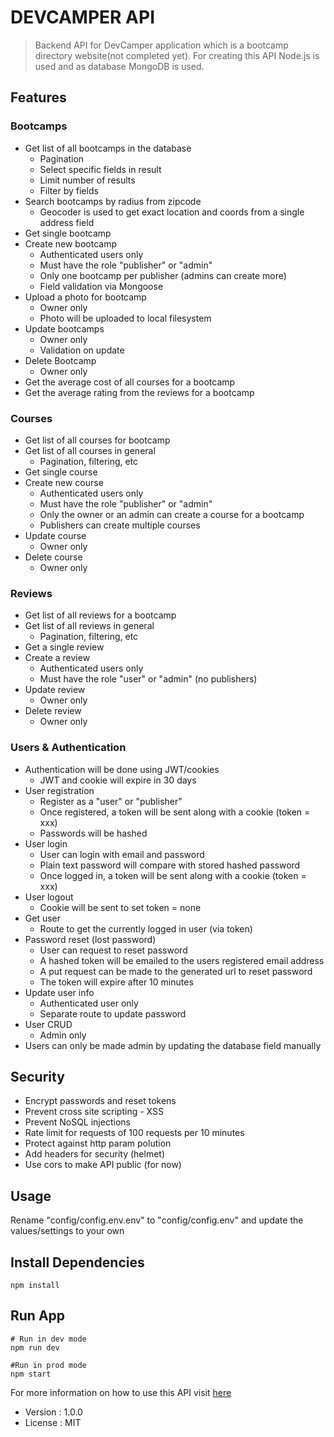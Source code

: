 # DEVCAMPER API

> Backend API for DevCamper application which is a
bootcamp directory website(not completed yet). For creating this API Node.js is used and as database MongoDB is used. 

## Features

 ### Bootcamps
- Get list of all bootcamps in the database
   * Pagination
   * Select specific fields in result
   * Limit number of results
   * Filter by fields
- Search bootcamps by radius from zipcode
  * Geocoder is used to get exact location and coords from a single address field
- Get single bootcamp
- Create new bootcamp
  * Authenticated users only
  * Must have the role "publisher" or "admin"
  * Only one bootcamp per publisher (admins can create more)
  * Field validation via Mongoose
- Upload a photo for bootcamp
  * Owner only
  * Photo will be uploaded to local filesystem
- Update bootcamps
  * Owner only
  * Validation on update
- Delete Bootcamp
  * Owner only
- Get the average cost of all courses for a bootcamp
- Get the average rating from the reviews for a bootcamp

### Courses
- Get list of all courses for bootcamp
- Get list of all courses in general
  * Pagination, filtering, etc
- Get single course
- Create new course
  * Authenticated users only
  * Must have the role "publisher" or "admin"
  * Only the owner or an admin can create a course for a bootcamp
  * Publishers can create multiple courses
- Update course
  * Owner only
- Delete course
  * Owner only
  
### Reviews
- Get list of all reviews for a bootcamp
- Get list of all reviews in general
  * Pagination, filtering, etc
- Get a single review
- Create a review
  * Authenticated users only
  * Must have the role "user" or "admin" (no publishers)
- Update review
  * Owner only
- Delete review
  * Owner only

### Users & Authentication
- Authentication will be done using JWT/cookies
  * JWT and cookie will expire in 30 days
- User registration
  * Register as a "user" or "publisher"
  * Once registered, a token will be sent along with a cookie (token = xxx)
  * Passwords will be hashed
- User login
  * User can login with email and password
  * Plain text password will compare with stored hashed password
  * Once logged in, a token will be sent along with a cookie (token = xxx)
- User logout
  * Cookie will be sent to set token = none
- Get user
  * Route to get the currently logged in user (via token)
- Password reset (lost password)
  * User can request to reset password
  * A hashed token will be emailed to the users registered email address
  * A put request can be made to the generated url to reset password
  * The token will expire after 10 minutes
- Update user info
  * Authenticated user only
  * Separate route to update password
- User CRUD
  * Admin only
- Users can only be made admin by updating the database field manually

## Security
- Encrypt passwords and reset tokens
- Prevent cross site scripting - XSS
- Prevent NoSQL injections
- Rate limit for requests of 100 requests per 10 minutes
- Protect against http param polution
- Add headers for security (helmet)
- Use cors to make API public (for now)

## Usage

Rename "config/config.env.env" to "config/config.env" and update
the values/settings to your own

## Install Dependencies
```
npm install
```

## Run App

```
# Run in dev mode
npm run dev

#Run in prod mode
npm start
```
For more information on how to use this API visit [here](https://documenter.getpostman.com/view/11195241/TzmBBtPZ)

- Version : 1.0.0
- License : MIT

